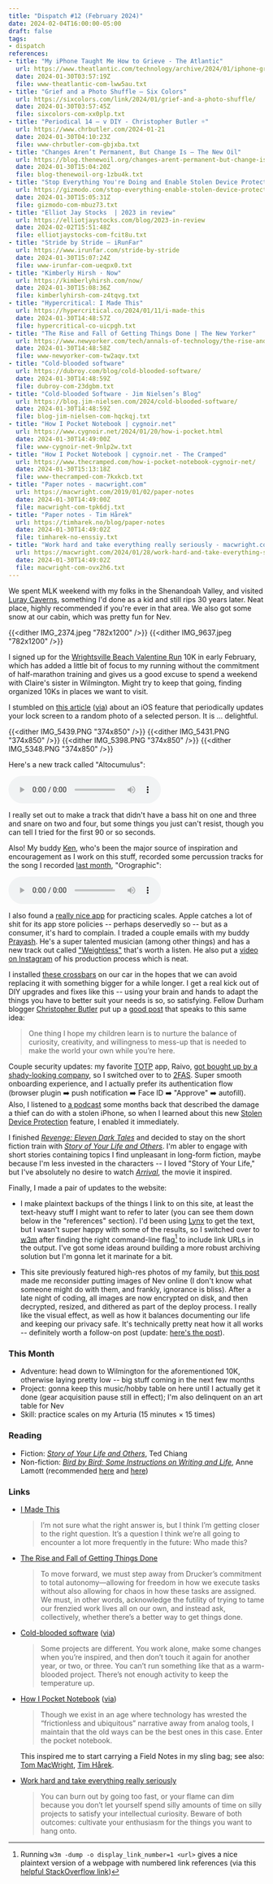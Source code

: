 ```yaml
---
title: "Dispatch #12 (February 2024)"
date: 2024-02-04T16:00:00-05:00
draft: false
tags:
- dispatch
references:
- title: "My iPhone Taught Me How to Grieve - The Atlantic"
  url: https://www.theatlantic.com/technology/archive/2024/01/iphone-grief-dynamic-wallpaper/677034/
  date: 2024-01-30T03:57:19Z
  file: www-theatlantic-com-lww5au.txt
- title: "Grief and a Photo Shuffle – Six Colors"
  url: https://sixcolors.com/link/2024/01/grief-and-a-photo-shuffle/
  date: 2024-01-30T03:57:45Z
  file: sixcolors-com-xx0plp.txt
- title: "Periodical 14 – v DIY - Christopher Butler ☼"
  url: https://www.chrbutler.com/2024-01-21
  date: 2024-01-30T04:10:23Z
  file: www-chrbutler-com-gbjxba.txt
- title: "Changes Aren’t Permanent, But Change Is – The New Oil"
  url: https://blog.thenewoil.org/changes-arent-permanent-but-change-is
  date: 2024-01-30T15:04:20Z
  file: blog-thenewoil-org-1zbu4k.txt
- title: "Stop Everything You're Doing and Enable Stolen Device Protection on Your iPhone"
  url: https://gizmodo.com/stop-everything-enable-stolen-device-protection-iphone-1851188262
  date: 2024-01-30T15:05:31Z
  file: gizmodo-com-mbuz73.txt
- title: "Elliot Jay Stocks  | 2023 in review"
  url: https://elliotjaystocks.com/blog/2023-in-review
  date: 2024-02-02T15:51:48Z
  file: elliotjaystocks-com-fcit8u.txt
- title: "Stride by Stride – iRunFar"
  url: https://www.irunfar.com/stride-by-stride
  date: 2024-01-30T15:07:24Z
  file: www-irunfar-com-ueqpx0.txt
- title: "Kimberly Hirsh · Now"
  url: https://kimberlyhirsh.com/now/
  date: 2024-01-30T15:08:36Z
  file: kimberlyhirsh-com-z4tqvg.txt
- title: "Hypercritical: I Made This"
  url: https://hypercritical.co/2024/01/11/i-made-this
  date: 2024-01-30T14:48:57Z
  file: hypercritical-co-uicpgh.txt
- title: "The Rise and Fall of Getting Things Done | The New Yorker"
  url: https://www.newyorker.com/tech/annals-of-technology/the-rise-and-fall-of-getting-things-done
  date: 2024-01-30T14:48:58Z
  file: www-newyorker-com-tw2aqv.txt
- title: "Cold-blooded software"
  url: https://dubroy.com/blog/cold-blooded-software/
  date: 2024-01-30T14:48:59Z
  file: dubroy-com-23dgbm.txt
- title: "Cold-blooded Software - Jim Nielsen’s Blog"
  url: https://blog.jim-nielsen.com/2024/cold-blooded-software/
  date: 2024-01-30T14:48:59Z
  file: blog-jim-nielsen-com-hqckqj.txt
- title: "How I Pocket Notebook | cygnoir.net"
  url: https://www.cygnoir.net/2024/01/20/how-i-pocket.html
  date: 2024-01-30T14:49:00Z
  file: www-cygnoir-net-9nlp2w.txt
- title: "How I Pocket Notebook | cygnoir.net - The Cramped"
  url: https://www.thecramped.com/how-i-pocket-notebook-cygnoir-net/
  date: 2024-01-30T15:13:18Z
  file: www-thecramped-com-7kxkcb.txt
- title: "Paper notes - macwright.com"
  url: https://macwright.com/2019/01/02/paper-notes
  date: 2024-01-30T14:49:00Z
  file: macwright-com-tpk6dj.txt
- title: "Paper notes - Tim Hårek"
  url: https://timharek.no/blog/paper-notes
  date: 2024-01-30T14:49:02Z
  file: timharek-no-enssiy.txt
- title: "Work hard and take everything really seriously - macwright.com"
  url: https://macwright.com/2024/01/28/work-hard-and-take-everything-seriously
  date: 2024-01-30T14:49:02Z
  file: macwright-com-ovx2h6.txt
---
```


We spent MLK weekend with my folks in the Shenandoah Valley, and visited [Luray Caverns][1], something I'd done as a kid and still rips 30 years later. Neat place, highly recommended if you're ever in that area. We also got some snow at our cabin, which was pretty fun for Nev.

[1]: https://luraycaverns.com/

<!--more-->

{{<dither IMG_2374.jpeg "782x1200" />}}
{{<dither IMG_9637.jpeg "782x1200" />}}

I signed up for the [Wrightsville Beach Valentine Run][2] 10K in early February, which has added a little bit of focus to my running without the commitment of half-marathon training and gives us a good excuse to spend a weekend with Claire's sister in Wilmington. Might try to keep that going, finding organized 10Ks in places we want to visit.

[2]: https://runsignup.com/Race/NC/WrightsvilleBeach/WrightsvilleBeachValentineRun

I stumbled on [this article][3] ([via][4]) about an iOS feature that periodically updates your lock screen to a random photo of a selected person. It is ... delightful.

{{<dither IMG_5439.PNG "374x850" />}}
{{<dither IMG_5431.PNG "374x850" />}}
{{<dither IMG_5398.PNG "374x850" />}}
{{<dither IMG_5348.PNG "374x850" />}}

[3]: https://www.theatlantic.com/technology/archive/2024/01/iphone-grief-dynamic-wallpaper/677034/
[4]: https://sixcolors.com/link/2024/01/grief-and-a-photo-shuffle/

Here's a new track called "Altocumulus":

<audio controls src="/journal/dispatch-12-february-2024/Altocumulus.mp3"></audio>

I really set out to make a track that didn't have a bass hit on one and three and snare on two and four, but some things you just can't resist, though you can tell I tried for the first 90 or so seconds.

Also! My buddy [Ken][5], who's been the major source of inspiration and encouragement as I work on this stuff, recorded some percussion tracks for the song I recorded [last month][6], "Orographic":

[5]: https://carillon58.bandcamp.com/
[6]: /journal/dispatch-11-january-2024/

<audio controls src="/journal/dispatch-12-february-2024/Orographic Remix (ft Ken Quam).mp3"></audio>

I also found a [really nice app][7] for practicing scales. Apple catches a lot of shit for its app store policies -- perhaps deservedly so -- but as a consumer, it's hard to complain. I traded a couple emails with my buddy [Prayash][8]. He's a super talented musician (among other things) and has a new track out called ["Weightless"][9] that's worth a listen. He also put a [video on Instagram][10] of his production process which is neat.

[7]: https://apps.apple.com/us/app/piano-chords-and-scales/id714086944
[8]: https://prayash.io/links/
[9]: https://music.apple.com/us/album/weightless/1722942938?i=1722942941
[10]: https://www.instagram.com/p/C2bWin4rSLG/

I installed [these crossbars][11] on our car in the hopes that we can avoid replacing it with something bigger for a while longer. I get a real kick out of DIY upgrades and fixes like this -- using your brain and hands to adapt the things you have to better suit your needs is so, so satisfying. Fellow Durham blogger [Christopher Butler][12] put up a [good post][13] that speaks to this same idea:

> One thing I hope my children learn is to nurture the balance of curiosity, creativity, and willingness to mess-up that is needed to make the world your own while you’re here.

[11]: https://www.amazon.com/dp/B0045V8CKU
[12]: https://www.chrbutler.com/
[13]: https://www.chrbutler.com/2024-01-21

Couple security updates: my favorite [TOTP][14] app, Raivo, [got bought up by a shady-looking company][15], so I switched over to to [2FAS][16]. Super smooth onboarding experience, and I actually prefer its authentication flow (browser plugin ➡️  push notification ➡️  Face ID ➡️  "Approve" ➡️  autofill). Also, I listened to [a podcast][17] some months back that described the damage a thief can do with a stolen iPhone, so when I learned about this new [Stolen Device Protection][18] feature, I enabled it immediately.

[14]: https://en.wikipedia.org/wiki/Time-based_one-time_password
[15]: https://blog.thenewoil.org/changes-arent-permanent-but-change-is
[16]: https://2fas.com/
[17]: https://daringfireball.net/thetalkshow/2023/07/11/ep-381
[18]: https://gizmodo.com/stop-everything-enable-stolen-device-protection-iphone-1851188262

I finished [_Revenge: Eleven Dark Tales_][19] and decided to stay on the short fiction train with [_Story of Your Life and Others_][20]. I'm abler to engage with short stories containing topics I find unpleasant in long-form fiction, maybe because I'm less invested in the characters -- I loved "Story of Your Life," but I've absolutely no desire to watch [_Arrival_][21], the movie it inspired.

[19]: https://bookshop.org/p/books/revenge-eleven-dark-tales-yoko-ogawa/8623565
[20]: https://bookshop.org/p/books/stories-of-your-life-and-others-lib-e-ted-chiang/16687839
[21]: https://en.wikipedia.org/wiki/Arrival_(film)

Finally, I made a pair of updates to the website:

* I make plaintext backups of the things I link to on this site, at least the text-heavy stuff I might want to refer to later (you can see them down below in the "references" section). I'd been using [Lynx][22] to get the text, but I wasn't super happy with some of the results, so I switched over to [w3m][23] after finding the right command-line flag[^1] to include link URLs in the output. I've got some ideas around building a more robust archiving solution but I'm gonna let it marinate for a bit.

* This site previously featured high-res photos of my family, but [this post][24] made me reconsider putting images of Nev online (I don't know what someone might do with them, and frankly, ignorance is bliss). After a late night of coding, all images are now encrypted on disk, and then decrypted, resized, and dithered as part of the deploy process. I really like the visual effect, as well as how it balances documenting our life and keeping our privacy safe. It's technically pretty neat how it all works -- definitely worth a follow-on post (update: [here's the post][25]).

[22]: https://en.wikipedia.org/wiki/Lynx_(web_browser)
[23]: https://en.wikipedia.org/wiki/W3m
[24]: https://elliotjaystocks.com/blog/2023-in-review
[25]: /journal/encrypt-and-dither-photos-in-hugo/

### This Month

* Adventure: head down to Wilmington for the aforementioned 10K, otherwise laying pretty low -- big stuff coming in the next few months
* Project: gonna keep this music/hobby table on here until I actually get it done (gear acquisition pause still in effect); I'm also delinquent on an art table for Nev
* Skill: practice scales on my Arturia (15 minutes × 15 times)

### Reading

* Fiction: [_Story of Your Life and Others_][26], Ted Chiang
* Non-fiction: [_Bird by Bird: Some Instructions on Writing and Life_][27], Anne Lamott (recommended [here][28] and [here][29])

[26]: https://bookshop.org/p/books/stories-of-your-life-and-others-lib-e-ted-chiang/16687839
[27]: https://bookshop.org/p/books/bird-by-bird-some-instructions-on-writing-and-life-anne-lamott/8649952?ean=9780385480017
[28]: https://www.irunfar.com/stride-by-stride
[29]: https://kimberlyhirsh.com/now/

### Links

* [I Made This][30]

  > I’m not sure what the right answer is, but I think I’m getting closer to the right question. It’s a question I think we’re all going to encounter a lot more frequently in the future: Who made this?

* [The Rise and Fall of Getting Things Done][31]

  > To move forward, we must step away from Drucker’s commitment to total autonomy—allowing for freedom in how we execute tasks without also allowing for chaos in how these tasks are assigned. We must, in other words, acknowledge the futility of trying to tame our frenzied work lives all on our own, and instead ask, collectively, whether there’s a better way to get things done.

* [Cold-blooded software][32] ([via][33])

  > Some projects are different. You work alone, make some changes when you’re inspired, and then don’t touch it again for another year, or two, or three. You can’t run something like that as a warm-blooded project. There’s not enough activity to keep the temperature up.

* [How I Pocket Notebook][34] ([via][35])

  > Though we exist in an age where technology has wrested the “frictionless and ubiquitous” narrative away from analog tools, I maintain that the old ways can be the best ones in this case. Enter the pocket notebook.

  This inspired me to start carrying a Field Notes in my sling bag; see also: [Tom MacWright][36], [Tim Hårek][37].

* [Work hard and take everything really seriously][38]

  > You can burn out by going too fast, or your flame can dim because you don’t let yourself spend silly amounts of time on silly projects to satisfy your intellectual curiosity. Beware of both outcomes: cultivate your enthusiasm for the things you want to hang onto.

[30]: https://hypercritical.co/2024/01/11/i-made-this
[31]: https://www.newyorker.com/tech/annals-of-technology/the-rise-and-fall-of-getting-things-done
[32]: https://dubroy.com/blog/cold-blooded-software/
[33]: https://blog.jim-nielsen.com/2024/cold-blooded-software/
[34]: https://www.cygnoir.net/2024/01/20/how-i-pocket.html
[35]: https://www.thecramped.com/how-i-pocket-notebook-cygnoir-net/
[36]: https://macwright.com/2019/01/02/paper-notes
[37]: https://timharek.no/blog/paper-notes
[38]: https://macwright.com/2024/01/28/work-hard-and-take-everything-seriously

[^1]: Running `w3m -dump -o display_link_number=1 <url>` gives a nice plaintext version of a webpage with numbered link references (via this [helpful StackOverflow link][39])

[39]: https://askubuntu.com/questions/805014/getting-text-and-links-from-a-web-page/1493418#1493418
